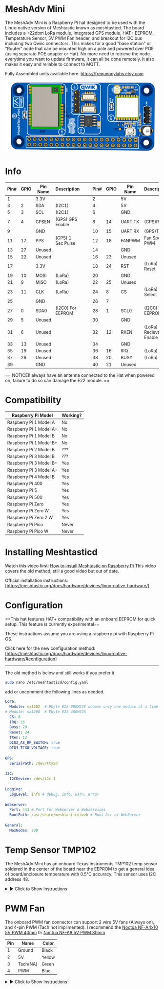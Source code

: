 # MeshAdv Mini

The MeshAdv Mini is a Raspberry Pi hat designed to be used with the Linux-native version of Meshtastic known as meshtasticd. The board includes a +22dbm LoRa module, integrated GPS module, HAT+ EEPROM, Temperature Sensor, 5V PWM Fan header, and breakout for I2C bus including two Qwiic connectors. 
This makes for a good "base station" or "Router" node that can be mounted high on a pole and powered over POE (using separate POE adapter or Hat). No more need to retrieve the node everytime you want to update firmware, it can all be done remotely. It also makes it easy and reliable to connect to MQTT.



Fully Assembled units available here: https://frequencylabs.etsy.com 

![](https://github.com/chrismyers2000/MeshAdv-Mini/blob/8c91e4e708419ff6cd2cfe6af8cbe80a86944f7a/Photos/3D_PCB%20MeshAdv%20Mini%20side.png)

# Info

|Pin# |GPIO|Pin Name   |Description            |   |   |Pin# |GPIO|Pin Name   |Description                      |
|-----|----|-----------|-----------------------|---|---|-----|----|-----------|---------------------------------|
|1    |    |3.3V       |                       |   |   |2    |    |5V         |                                 |
|3    |2   |SDA        |(I2C1)                 |   |   |4    |    |5V         |                                 |
|5    |3   |SCL        |(I2C1)                 |   |   |6    |    |GND        |                                 |
|7    |4   |GPSEN      |(GPS) GPS Enable       |   |   |8    |14  |UART TX    |(GPS)RX                          |
|9    |    |GND        |                       |   |   |10   |15  |UART RX    |(GPS)TX                          |
|11   |17  |PPS        |(GPS) 1 Sec Pulse      |   |   |12   |18  |FANPWM     |Fan Speed PWM                    |
|13   |27  |Unused     |                       |   |   |14   |    |GND        |                                 |
|15   |22  |Unused     |                       |   |   |16   |23  |Unused     |                                 |
|17   |    |3.3V       |                       |   |   |18   |24  |RST        |(LoRa) Reset                     |
|19   |10  |MOSI       |(LoRa)                 |   |   |20   |    |GND        |                                 |
|21   |9   |MISO       |(LoRa)                 |   |   |22   |25  |Unused     |                                 |
|23   |11  |CLK        |(LoRa)                 |   |   |24   |8   |CS         |(LoRa) Chip Select               |
|25   |    |GND        |                       |   |   |26   |7   |           |                                 |
|27   |0   |SDA0       |(I2C0) For EEPROM      |   |   |28   |1   |SCL0       |(I2C0) For EEPROM                |
|29   |5   |Unused     |                       |   |   |30   |    |GND        |                                 |
|31   |6   |Unused     |                       |   |   |32   |12  |RXEN       |(LoRa) Recieve Enable            |
|33   |13  |Unused     |                       |   |   |34   |    |GND        |                                 |
|35   |19  |Unused     |                       |   |   |36   |16  |IRQ        |(LoRa)                           |
|37   |26  |Unused     |                       |   |   |38   |20  |BUSY       |(LoRa)                           |
|39   |    |GND        |                       |   |   |40   |21  |Unused     |                                 |

== NOTICE!! always have an antenna connected to the Hat when powered on, failure to do so can damage the E22 module. ==



# Compatibility

| Raspberry Pi Model      | Working? |
|-------------------------|----------|
| Raspberry Pi 1 Model A  | No       |
| Raspberry Pi 1 Model A+ | No       |
| Raspberry Pi 1 Model B  | No       |
| Raspberry Pi 1 Model B+ | No       |
| Raspberry Pi 2 Model B  | ???      |
| Raspberry Pi 3 Model B  | ???      |
| Raspberry Pi 3 Model B+ | Yes      |
| Raspberry Pi 3 Model A+ | Yes      |
| Raspberry Pi 4 Model B  | Yes      |
| Raspberry Pi 400        | Yes      |
| Raspberry Pi 5          | Yes      |
| Raspberry Pi 500        | Yes      |
| Raspberry Pi Zero       | Yes      |
| Raspberry Pi Zero W     | Yes      |
| Raspberry Pi Zero 2 W   | Yes      |
| Raspberry Pi Pico       | Never    |
| Raspberry Pi Pico W     | Never    |





# Installing Meshtasticd

~~Watch this video first: [How to install Meshtastic on Raspberry Pi](https://www.youtube.com/watch?v=vLGoEPNT0Mk)~~ This video covers the old method, still a good video but out of date.


Official installation instructions: [https://meshtastic.org/docs/hardware/devices/linux-native-hardware/]



# Configuration

==This hat features HAT+ compatibility with an onboard EEPROM for quick setup. This feature is currently experimental==

These instructions assume you are using a raspberry pi with Raspberry Pi OS. 

Click here for the new configuration method: [https://meshtastic.org/docs/hardware/devices/linux-native-hardware/#configuration]

---
The old method is below and still works if you prefer it


```bash
sudo nano /etc/meshtasticd/config.yaml
```
add or uncomment the following lines as needed.

```yaml
Lora:
  Module: sx1262  # Ebyte E22-900M22S choose only one module at a time
# Module: sx1268  # Ebyte E22 400M22S
  CS: 8  
  IRQ: 16
  Busy: 20
  Reset: 24
  TXen: 13
  DIO2_AS_RF_SWITCH: true
  DIO3_TCXO_VOLTAGE: true

GPS:
  SerialPath: /dev/ttyS0

I2C:
  I2CDevice: /dev/i2c-1

Logging:
  LogLevel: info # debug, info, warn, error

Webserver:
  Port: 443 # Port for Webserver & Webservices
  RootPath: /usr/share/meshtasticd/web # Root Dir of WebServer

General:
  MaxNodes: 200
```

# Temp Sensor TMP102

The MeshAdv Mini has an onboard Texas Instruments TMP102 temp sensor soldered in the center of the board near the EEPROM to get a general idea of board/enclosure temperature with 0.5°C accuracy. This sensor uses I2C address 48.

<details>
  <summary>▶️ Click to Show Instructions</summary>


---


## Step 1: Enable I2C on the Raspberry Pi
1. Open the Raspberry Pi configuration tool:
   ```bash
   sudo raspi-config
   ```
2. Go to **"Interface Options" > "I2C"**, enable it, and exit.
3. Reboot the Pi to apply changes:
   ```bash
   sudo reboot
   ```

---

## Step 2: Install Required Packages
Update your package list and install **I2C tools** and **Python SMBus**:
```bash
sudo apt update
sudo apt install i2c-tools python3-smbus -y
```

---

## Step 3: Verify the TMP102 Connection
Find the **I2C address** of the TMP102 sensor:
```bash
sudo i2cdetect -y 1
```
- If connected correctly, you should see **0x48** (default address).

---

## Step 4: Create the Python Script
1. Open a new script file:
   ```bash
   sudo nano tmp102.py
   ```

2. Paste the following Python code:
   ```python
   #!/usr/bin/env python3
   import smbus
   import time

   # I2C setup
   bus = smbus.SMBus(1)  # Use I2C bus 1
   TMP102_ADDR = 0x48  # Default I2C address for TMP102

   def read_temp():
       """Reads temperature from TMP102 and converts it to Celsius"""
       raw = bus.read_word_data(TMP102_ADDR, 0)
       
       # Swap byte order (TMP102 stores in little-endian)
       raw = ((raw << 8) & 0xFF00) + (raw >> 8)
       
       # Convert to temperature (TMP102 uses 12-bit resolution)
       temp_c = (raw >> 4) * 0.0625
       return temp_c

   if __name__ == "__main__":
       while True:
           print(f"Temperature: {read_temp():.2f}°C")
           time.sleep(1)
   ```

3. Save and exit (`CTRL+X`, then `Y`, then `Enter`).

---

## Step 5: Make the Script Executable
Run this command to **make the script executable**:
```bash
sudo chmod +x tmp102.py
```

---

## Step 6: Run the Script
Now, you can run the script in **three ways**:

1️⃣ **Using Python**:
   ```bash
   python3 tmp102.py
   ```

2️⃣ **Directly from CLI** (since we added a shebang and made it executable):
   ```bash
   ./tmp102.py
   ```


---

## ✅ You're All Set!
Now your **Raspberry Pi** reads temperature from the **TMP102 sensor** and prints it to the console! 🎉

🚀
</details>




# PWM Fan

The onboard PWM fan connector can support 2 wire 5V fans (Always on), and 4-pin PWM (Tach not implimented). I recommend the [Noctua NF-A4x10 5V PWM 40mm](https://a.co/d/4vufchq) 0r [Noctua NF-A8 5V PWM 80mm](https://a.co/d/56CNeq1)

|Pin|Name    |Color |
|---|--------|------|
|1  |Ground  |Black |
|2  |5V      |Yellow|
|3  |Tach(NA)|Green |
|4  |PWM     |Blue  |


<details>
  <summary>▶️ Click to Show Instructions</summary>

  ---


## Option 1: (Easiest - Works with Pi 4 and 5 only) Use the built-in fan control tool to turn fan on and off

1. Open the raspi-config tool by running the following:
   ```bash
   sudo raspi-config
   ```
2. Navigate to the "Performance Options" section.
3. Select "Fan" and enable the fan control.
4. Set the GPIO pin to 18 and temperature threshold for the fan to start. By default, the fan starts at 60°C, but you can modify this by editing the /boot/firmware/config.txt file manually.
   ```bash
   sudo nano /boot/firmware/config.txt
   ```
   add the following:
   ```bash
   dtoverlay=gpio-fan,gpiopin=18,temp=60000
   ```
6. Exit and reboot

   ---

## Option 2 (works for most Pi models)

1. Install the Rpi.GPIO Python library
   ```bash
   sudo apt update && sudo apt install python3-rpi.gpio
   ```
2. Create a new file called fan_control.py
   ```bash
   sudo nano fan_control.py
   ```
3. Copy the following and save the file:
   ```bash
   #!/usr/bin/env python3
   import RPi.GPIO as GPIO
   import time

   # Configuration
   FAN_PIN = 18
   TEMP_THRESHOLD_LOW = 45.0  # Temperature (°C) at which fan runs at minimum speed
   TEMP_THRESHOLD_HIGH = 60.0  # Temperature (°C) at which fan runs at max speed

   # Initialize GPIO
   GPIO.setmode(GPIO.BCM)
   GPIO.setup(FAN_PIN, GPIO.OUT)
   pwm = GPIO.PWM(FAN_PIN, 25000)  # 25 kHz PWM frequency
   pwm.start(0)  # Start with fan off

   def get_cpu_temp():
       """Reads the CPU temperature."""
       with open("/sys/class/thermal/thermal_zone0/temp", "r") as f:
           return int(f.read()) / 1000  # Convert from millidegrees to degrees

   def set_fan_speed(temp):
       """Adjusts fan speed based on temperature."""
       if temp < TEMP_THRESHOLD_LOW:
           duty_cycle = 0  # Fan off
       elif temp > TEMP_THRESHOLD_HIGH:
           duty_cycle = 100  # Full speed
       else:
           # Scale between min and max speed
           duty_cycle = (temp - TEMP_THRESHOLD_LOW) / (TEMP_THRESHOLD_HIGH - TEMP_THRESHOLD_LOW) * 100
       pwm.ChangeDutyCycle(duty_cycle)

   try:
       while True:
           temp = get_cpu_temp()
           set_fan_speed(temp)
           print(f"CPU Temp: {temp:.1f}°C | Fan Speed: {int(pwm.ChangeDutyCycle)}%")
           time.sleep(5)  # Check every 5 seconds
   except KeyboardInterrupt:
       print("Fan control stopped")
       pwm.stop()
       GPIO.cleanup()
   ```
4. Make the file executable
   ```bash
   chmod +x fan_control.py
   ```
5. Optional: Run script at boot
   ```bash
   crontab -e
   ```
   Add this line at the end:
   ```bash
   @reboot /usr/bin/python3 /path/to/fan_control.py &
   ```
   Hint: use pwd command to find your current directory. Change "/path/to" the location of your script.



</details>


